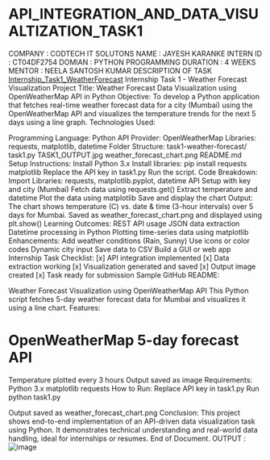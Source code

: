 # API_INTEGRATION_AND_DATA_VISUALTIZATION_TASK1 
COMPANY : CODTECH IT SOLUTONS NAME : JAYESH KARANKE INTERN ID : CT04DF2754 DOMIAN : PYTHON PROGRAMMING DURATION : 4 WEEKS MENTOR : NEELA SANTOSH KUMAR DESCRIPTION OF TASK [Internship_Task1_WeatherForecast](https://github.com/jayeshkaranke/API_INTEGRATION_AND_DATA_VISUALTIZATION_TASK1/issues/1.pdf) Internship Task 1 - Weather Forecast Visualization Project Title: Weather Forecast Data Visualization using OpenWeatherMap API in Python Objective: To develop a Python application that fetches real-time weather forecast data for a city (Mumbai) using the OpenWeatherMap API and visualizes the temperature trends for the next 5 days using a line graph. Technologies Used:

Programming Language: Python
API Provider: OpenWeatherMap
Libraries: requests, matplotlib, datetime Folder Structure: task1-weather-forecast/ task1.py TASK1_OUTPUT.jpg weather_forecast_chart.png README.md Setup Instructions:
Install Python 3.x
Install libraries: pip install requests matplotlib
Replace the API key in task1.py
Run the script. Code Breakdown:
Import Libraries: requests, matplotlib.pyplot, datetime
API Setup with key and city (Mumbai)
Fetch data using requests.get()
Extract temperature and datetime
Plot the data using matplotlib
Save and display the chart Output: The chart shows temperature (C) vs. date & time (3-hour intervals) over 5 days for Mumbai. Saved as weather_forecast_chart.png and displayed using plt.show() Learning Outcomes:
REST API usage
JSON data extraction
Datetime processing in Python
Plotting time-series data using matplotlib Enhancements:
Add weather conditions (Rain, Sunny)
Use icons or color codes
Dynamic city input
Save data to CSV
Build a GUI or web app Internship Task Checklist: [x] API integration implemented [x] Data extraction working [x] Visualization generated and saved [x] Output image created [x] Task ready for submission Sample GitHub README:

Weather Forecast Visualization using OpenWeatherMap API
This Python script fetches 5-day weather forecast data for Mumbai and visualizes it using a line chart. Features:

# OpenWeatherMap 5-day forecast API
Temperature plotted every 3 hours
Output saved as image Requirements:
Python 3.x
matplotlib
requests How to Run:
Replace API key in task1.py
Run python task1.py

Output saved as weather_forecast_chart.png Conclusion: This project shows end-to-end implementation of an API-driven data visualization task using Python. It demonstrates technical understanding and real-world data handling, ideal for internships or resumes. End of Document. OUTPUT : 
![image](https://github.com/user-attachments/assets/475683e9-c940-4b75-980f-88dac61477d7)

